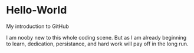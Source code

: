 # Hello-World
My introduction to GitHub

I am nooby new to this whole coding scene. But as I am already beginning to learn, dedication, persistance, and hard work will pay off in the long run.
